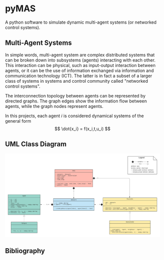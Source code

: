 # pyMAS
A python software to simulate dynamic multi-agent systems (or networked control systems).

## Multi-Agent Systems

In simple words, multi-agent system are complex distributed systems that can be 
broken down into subsystems (agents) interacting with each other.
This interaction can be physical, such as input-output interaction between agents, or it can be 
the use of information exchanged via information and communication technology (ICT). The latter is 
in fact a subset of a larger class of systems in systems and control community called 
"networked control systems".

The interconnection topology between agents can be represented by directed graphs. The graph edges show 
the information flow between agents, while the graph nodes represent agents.

In this projects, each agent $i$ is considered dynamical systems of the general form 
$$
\dot{x_i} = f(x_i,t,u_i)
$$

## UML Class Diagram

![Class diagram](UML-class.png)

## Bibliography


